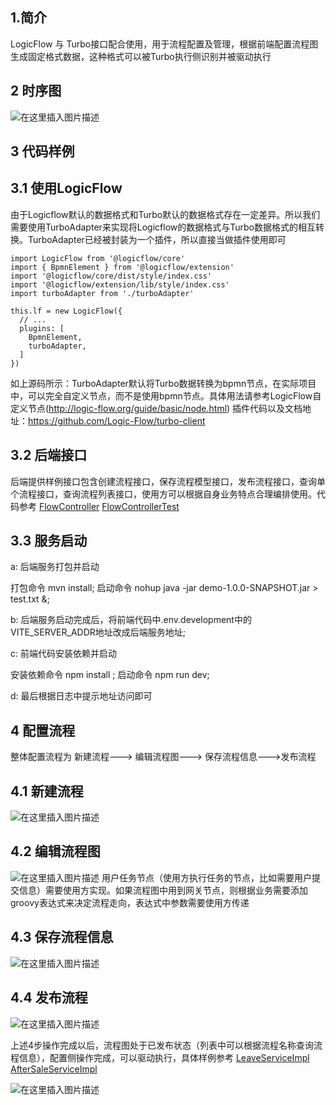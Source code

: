 
## 1.简介
LogicFlow 与 Turbo接口配合使用，用于流程配置及管理，根据前端配置流程图生成固定格式数据，这种格式可以被Turbo执行侧识别并被驱动执行


## 2 时序图
![在这里插入图片描述](http://img-ys011.didistatic.com/static/didi_opensource/do1_n9zjMcJLM5XPxXv8Hu69?x-oss-process=image/watermark,type_ZmFuZ3poZW5naGVpdGk,shadow_10,text_aHR0cHM6Ly9saWRvbmcxNjY1LmJsb2cuY3Nkbi5uZXQ=,size_16,color_FFFFFF,t_70)
## 3 代码样例
## 3.1 使用LogicFlow
由于Logicflow默认的数据格式和Turbo默认的数据格式存在一定差异。所以我们需要使用TurboAdapter来实现将Logicflow的数据格式与Turbo数据格式的相互转换。TurboAdapter已经被封装为一个插件，所以直接当做插件使用即可

```
import LogicFlow from '@logicflow/core'
import { BpmnElement } from '@logicflow/extension'
import '@logicflow/core/dist/style/index.css'
import '@logicflow/extension/lib/style/index.css'
import turboAdapter from './turboAdapter'

this.lf = new LogicFlow({
  // ...
  plugins: [
    BpmnElement,
    turboAdapter,
  ]
})

```
如上源码所示：TurboAdapter默认将Turbo数据转换为bpmn节点，在实际项目中，可以完全自定义节点，而不是使用bpmn节点。具体用法请参考LogicFlow自定义节点(http://logic-flow.org/guide/basic/node.html)
插件代码以及文档地址：https://github.com/Logic-Flow/turbo-client

## 3.2 后端接口
后端提供样例接口包含创建流程接口，保存流程模型接口，发布流程接口，查询单个流程接口，查询流程列表接口，使用方可以根据自身业务特点合理编排使用。代码参考 
[FlowController](../demo/src/main/java/com/didiglobal/turbo/demo/controller/FlowController.java) 
[FlowControllerTest](../demo/src/main/test/java/com/didiglobal/turbo/demo/FlowControllerTest.java)

## 3.3 服务启动

a: 后端服务打包并启动

打包命令  mvn install;
启动命令  nohup java -jar demo-1.0.0-SNAPSHOT.jar > test.txt &;

b: 后端服务启动完成后，将前端代码中.env.development中的VITE_SERVER_ADDR地址改成后端服务地址;

c: 前端代码安装依赖并启动

安装依赖命令 npm install ;
启动命令 npm run dev;

d: 最后根据日志中提示地址访问即可



## 4 配置流程
整体配置流程为  新建流程---> 编辑流程图---> 保存流程信息--->发布流程

## 4.1 新建流程
![在这里插入图片描述](http://img-ys011.didistatic.com/static/didi_opensource/do1_EbjKEbWviwQsVceVatrP?x-oss-process=image/watermark,type_ZmFuZ3poZW5naGVpdGk,shadow_10,text_aHR0cHM6Ly9saWRvbmcxNjY1LmJsb2cuY3Nkbi5uZXQ=,size_16,color_FFFFFF,t_70)

## 4.2 编辑流程图
![在这里插入图片描述](http://img-ys011.didistatic.com/static/didi_opensource/do1_DCMEWFfvHV8rX2mKP8mV?x-oss-process=image/watermark,type_ZmFuZ3poZW5naGVpdGk,shadow_10,text_aHR0cHM6Ly9saWRvbmcxNjY1LmJsb2cuY3Nkbi5uZXQ=,size_16,color_FFFFFF,t_70)
用户任务节点（使用方执行任务的节点，比如需要用户提交信息）需要使用方实现。如果流程图中用到网关节点，则根据业务需要添加groovy表达式来决定流程走向，表达式中参数需要使用方传递

## 4.3 保存流程信息
![在这里插入图片描述](http://img-ys011.didistatic.com/static/didi_opensource/do1_W25efwUYGlFRwEJ6EQdb?x-oss-process=image/watermark,type_ZmFuZ3poZW5naGVpdGk,shadow_10,text_aHR0cHM6Ly9saWRvbmcxNjY1LmJsb2cuY3Nkbi5uZXQ=,size_16,color_FFFFFF,t_70)

## 4.4 发布流程
![在这里插入图片描述](http://img-ys011.didistatic.com/static/didi_opensource/do1_pgrJUKQu93n4MjVjZMT1?x-oss-process=image/watermark,type_ZmFuZ3poZW5naGVpdGk,shadow_10,text_aHR0cHM6Ly9saWRvbmcxNjY1LmJsb2cuY3Nkbi5uZXQ=,size_16,color_FFFFFF,t_70)


上述4步操作完成以后，流程图处于已发布状态（列表中可以根据流程名称查询流程信息），配置侧操作完成，可以驱动执行，具体样例参考
[LeaveServiceImpl](../demo/src/main/java/com/didiglobal/turbo/demo/service/LeaveServiceImpl.java)
[AfterSaleServiceImpl](../demo/src/main/java/com/didiglobal/turbo/demo/service/AfterSaleServiceImpl.java)


![在这里插入图片描述](http://img-ys011.didistatic.com/static/didi_opensource/do1_DebAsQlNb4nLbeSaM7kj?x-oss-process=image/watermark,type_ZmFuZ3poZW5naGVpdGk,shadow_10,text_aHR0cHM6Ly9saWRvbmcxNjY1LmJsb2cuY3Nkbi5uZXQ=,size_16,color_FFFFFF,t_70)

